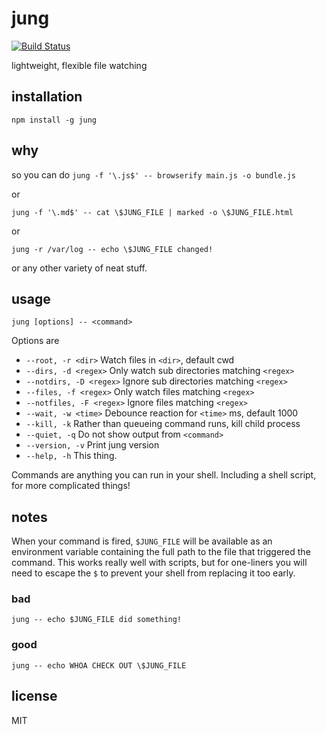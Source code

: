 jung
=====

[![Build Status](https://travis-ci.org/jarofghosts/jung.png?branch=master)](https://travis-ci.org/jarofghosts/jung)

lightweight, flexible file watching

## installation

`npm install -g jung`

## why

so you can do `jung -f '\.js$' -- browserify main.js -o bundle.js`

or

`jung -f '\.md$' -- cat \$JUNG_FILE | marked -o \$JUNG_FILE.html`

or

`jung -r /var/log -- echo \$JUNG_FILE changed!`

or any other variety of neat stuff.

## usage

`jung [options] -- <command>`

Options are

* `--root, -r <dir>` Watch files in `<dir>`, default cwd
* `--dirs, -d <regex>` Only watch sub directories matching `<regex>`
* `--notdirs, -D <regex>` Ignore sub directories matching `<regex>`
* `--files, -f <regex>` Only watch files matching `<regex>`
* `--notfiles, -F <regex>` Ignore files matching `<regex>`
* `--wait, -w <time>` Debounce reaction for `<time>` ms, default 1000
* `--kill, -k` Rather than queueing command runs, kill child process
* `--quiet, -q` Do not show output from `<command>`
* `--version, -v` Print jung version
* `--help, -h` This thing.

Commands are anything you can run in your shell. Including a shell script, for
more complicated things!

## notes

When your command is fired, `$JUNG_FILE` will be available as an environment
variable containing the full path to the file that triggered the command. This
works really well with scripts, but for one-liners you will need to escape the
`$` to prevent your shell from replacing it too early.

### bad

`jung -- echo $JUNG_FILE did something!`

### good

`jung -- echo WHOA CHECK OUT \$JUNG_FILE`

## license

MIT
